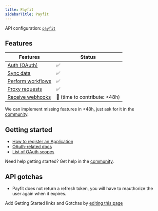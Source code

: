 ```yaml
---
title: Payfit
sidebarTitle: Payfit
---
```


API configuration: [`payfit`](https://terapi.dev/providers.yaml)

## Features

| Features | Status |
| - | - |
| [Auth (OAuth)](/integrate/guides/authorize-an-api) | ✅ |
| [Sync data](/integrate/guides/sync-data-from-an-api) | ✅ |
| [Perform workflows](/integrate/guides/perform-workflows-with-an-api) | ✅ |
| [Proxy requests](/integrate/guides/proxy-requests-to-an-api) | ✅ |
| [Receive webhooks](/integrate/guides/receive-webhooks-from-an-api) | 🚫 (time to contribute: &lt;48h) |

<Tip>We can implement missing features in &lt;48h, just ask for it in the [community](https://terapi.dev/slack).</Tip>

## Getting started

-   [How to register an Application](https://developers.payfit.io/docs/quickstart-guide#2%EF%B8%8F%E2%83%A3-become-a-payfit-partner)
-   [OAuth-related docs](https://developers.payfit.io/docs/implementing-the-oauth2-flow)
-   [List of OAuth scopes](https://developers.payfit.io/docs/scopes-2)

<Tip>Need help getting started? Get help in the [community](https://terapi.dev/slack).</Tip>

## API gotchas

-   Payfit does not return a refresh token, you will have to reauthorize the user again when it expires.

<Note>Add Getting Started links and Gotchas by [editing this page](https://github.com/terapihq/terapi/tree/master/docs-v2/integrations/all/payfit.mdx)</Note>

